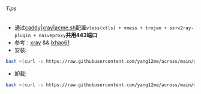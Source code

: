 ###### Tips
* 通过[caddy](https://github.com/caddyserver/caddy/releases)|[xray](https://github.com/XTLS/Xray-core/releases)|[acme.sh](https://github.com/acmesh-official/acme.sh)配置`vless(xtls) + vmess + trojan + ss+v2ray-plugin + naiveproxy`**共用443端口**  
* 参考：[xray](https://github.com/XTLS/Xray-examples)  &&  [lxhao61](https://github.com/lxhao61/integrated-examples)
* 安装:
```bash
bash <(curl -s https://raw.githubusercontent.com/yang12me/across/main/xray/xray_whatever_uuid.sh) my.domain.com
```
* 卸载:
```bash
bash <(curl -s https://raw.githubusercontent.com/yang12me/across/main/xray/xray_whatever_uuid.sh) remove_purge
```

